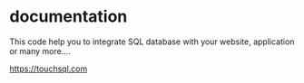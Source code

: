 # documentation
This code help you to integrate SQL database with your website, application or many more....

https://touchsql.com
